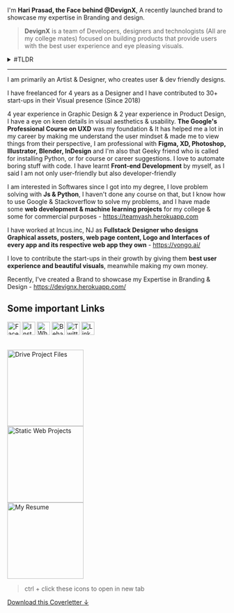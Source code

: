 I'm **Hari Prasad, the Face behind @DevignX**, A recently launched brand to showcase my expertise in Branding and design.<br>

> **DevignX** is a team of Developers, designers and technologists (All are my college mates) focused on building products that provide users with the best user experience and eye pleasing visuals.

<details><summary> #TLDR</summary>
I am a passionate B.Tech student (expecting 2023 pass out)& Design enthusiast (Designing since 2018). Product(UIUX) Designer for 2 years & General Designer for 4 years
I have & would love to contribute to early stage startups & established companies in their visual presence & meanwhile make an earning out of it.
</details>

***

I am primarily an Artist & Designer, who creates user & dev friendly designs.

I have freelanced for 4 years as a Designer and I have contributed to 30+ start-ups in their Visual presence (Since 2018)

4 year experience in Graphic Design & 2 year experience in Product Design, I have a eye on keen details in visual aesthetics & usability.
**The Google's Professional Course on UXD** was my foundation & It has helped me a lot in my career by making me understand the user mindset & made me to view things from their perspective, I am professional with **Figma, XD, Photoshop, Illustrator, Blender, InDesign** and I'm also that Geeky friend who is called for installing Python, or for course or career suggestions. I love to automate boring stuff with code. I have learnt **Front-end Development** by myself, as I said I am not only user-friendly but also developer-friendly

I am interested in Softwares since I got into my degree, I love problem solving with **Js & Python**, I haven't done any course on that, but I know how to use Google & Stackoverflow to solve my problems, and I have made some **web development & machine learning projects** for my college & some for commercial purposes - https://teamyash.herokuapp.com

I have worked at Incus.inc, NJ as **Fullstack Designer who designs Graphical assets, posters, web page content, Logo and  Interfaces of every app and its respective web app they own** - https://vongo.ai/

I love to contribute the start-ups in their growth by giving them **best user experience and beautiful visuals**, meanwhile making my own money.

Recently, I've created a Brand to showcase my Expertise in Branding & Design -
https://devignx.herokuapp.com/

## Some important Links

<div>
<a href="https://www.facebook.com/hriprasd" target="_blank"><img src="https://i.ibb.co/4SGzBnh/image-1.png" width="30" alt="Facebook" /></a>
<a href="https://www.instagram.com/haripras.d" target="_blank"><img src="https://i.ibb.co/bJgKQ6Q/image-2.png" width="30" alt="Instagram" /></a>
<a href="https://wa.me/c/919345160259" target="_blank"><img src="https://i.ibb.co/qNps1dh/image-3.png" width="30" alt="Whatsapp" /></a>
<a href="https://www.behance.net/hariprasd" target="_blank"><img src="https://i.ibb.co/g9z5Q3F/image-4.png" width="30" alt="Behance" /></a>
<a href="https://twitter.com/haripras_d" target="_blank"><img src="https://i.ibb.co/WnGRMd4/image-5.png" width="30" alt="Twitter" /></a>
<a href="https://www.linkedin.com/in/hari-prasd/" target="_blank"><img src="https://i.ibb.co/qyyNd5L/image-7.png" width="30" alt="LinkedIn" /></a>
</div>
<br>

<a href="https://drive.google.com/drive/folders/14ikSuvyYcKh3odfntSc-SAc77GHmYFGX?usp=sharing" target="_blank"><img src="https://user-images.githubusercontent.com/75234157/187379256-afdff1c4-dee0-4a1a-a9a8-56998d6ba723.png" width="175" alt="Drive Project Files" /></a><br>
<a href="https://teamyash.herokuapp.com" target="_blank"><img src="https://user-images.githubusercontent.com/75234157/187378610-d9a09faa-2348-4732-bb5c-fc14b02eff39.png" width="175" alt="Static Web Projects"/></a><br>
<a href="https://drive.google.com/file/d/1mpsNdGW-9LavtDhhbCX1dBWqvFXDtGE6/view?usp=sharing" target="_blank"><img src="https://user-images.githubusercontent.com/75234157/187379669-82b9d6d5-482b-46d3-8ff2-1a0c746d8457.png" width="175" alt="My Resume"/></a>
> ctrl + click these icons to open in new tab <br>
</div>

[Download this Coverletter ↓](https://github.com/hariprasd/hariprasd/raw/main/coverletter-hariprasd.pdf)
